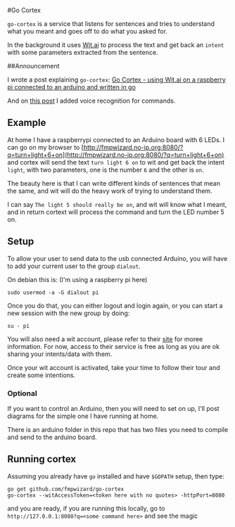 #Go Cortex

`go-cortex` is a service that listens for sentences and tries to understand what you meant and goes off
to do what you asked for.

In the background it uses [Wit.ai](https://wit.ai/) to process the text and get back an `intent` with some parameters extracted from the sentence.

##Announcement

I wrote a post explaining `go-cortex`: [Go Cortex - using Wit.ai on a raspberry pi connected to an arduino and written in go](http://goo.gl/4yy9bI)

And on [this post](http://blog.fmpwizard.com/blog/using-voice-recognition-and-an-ultrasonic-sensor) I added voice recognition for commands.


## Example

At home I have a raspberrypi connected to an Arduino board with 6 LEDs. I can go on my browser to [http://fmpwizard.no-ip.org:8080/?q=turn+light+6+on](http://fmpwizard.no-ip.org:8080/?q=turn+light+6+on) and cortex will send the text `turn light 6 on` to wit and get back the intent `light`, with two parameters, one is the number `6` and the other is `on`.

The beauty here is that I can write different kinds of sentences that mean the same, and wit will do the heavy work of trying to understand them.

I can say `The light 5 should really be on`, and wit will know what I meant, and in return cortext will process the command and turn the LED number 5 on.

## Setup

To allow your user to send data to the usb connected Arduino, you will have to add your current
user to the group `dialout`.

On debian this is: (I'm using a raspberry pi here)

```
sudo usermod -a -G dialout pi
```

Once you do that, you can either logout and login again, or you can start a new session with the new group by doing:

```
su - pi
```

You will also need a wit account, please refer to their [site](https://wit.ai/) for moree information. For now, access to their service is free as long as you are ok sharing your intents/data with them.

Once your wit account is activated, take your time to follow their tour and create some intentions.

### Optional

If you want to control an Arduino, then you will need to set on up, I'll post diagrams for the simple one I have running at home.

There is an arduino folder in this repo that has two files you need to compile and send to the arduino board.

## Running cortex

Assuming you already have `go` installed and have `$GOPATH` setup, then type:

```
go get github.com/fmpwizard/go-cortex
go-cortex --witAccessToken=<token here with no quotes> -httpPort=8080 
```

and you are ready, if you are running this locally, go to `http://127.0.0.1:8080?q=<some command here>` and see the magic

